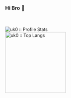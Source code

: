 ### Hi Bro 👋
<br>

<br>
  <img heigth="195" src="https://github-readme-stats.vercel.app/api?username=uk0&show_icons=true&theme=synthwave" alt="uk0 :: Profile Stats" />
  <br>
  <img height="195" src="https://github-readme-stats.vercel.app/api/top-langs/?username=uk0&langs_count=10&theme=synthwave&layout=compact" alt="uk0 :: Top Langs" />
